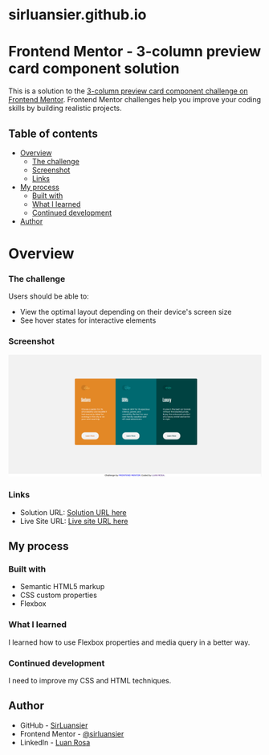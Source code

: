 # sirluansier.github.io
# Frontend Mentor - 3-column preview card component solution

This is a solution to the [3-column preview card component challenge on Frontend Mentor](https://www.frontendmentor.io/challenges/3column-preview-card-component-pH92eAR2-). Frontend Mentor challenges help you improve your coding skills by building realistic projects. 

## Table of contents

- [Overview](#overview)
  - [The challenge](#the-challenge)
  - [Screenshot](#screenshot)
  - [Links](#links)
- [My process](#my-process)
  - [Built with](#built-with)
  - [What I learned](#what-i-learned)
  - [Continued development](#continued-development)
- [Author](#author)

# Overview

### The challenge

Users should be able to:

- View the optimal layout depending on their device's screen size
- See hover states for interactive elements

### Screenshot

![](images/screenshot.png)

### Links

- Solution URL: [Solution URL here](https://www.frontendmentor.io/solutions/3column-preview-card-component-solution-HzdxQSLtS)
- Live Site URL: [Live site URL here](https://https://sirluansier.github.io/)

## My process

### Built with

- Semantic HTML5 markup
- CSS custom properties
- Flexbox

### What I learned

I learned how to use Flexbox properties and media query in a better way.


### Continued development

I need to improve my CSS and HTML techniques.


## Author

- GitHub - [SirLuansier](https://github.com/sirluansier)
- Frontend Mentor - [@sirluansier](https://www.frontendmentor.io/profile/sirluansier)
- LinkedIn - [Luan Rosa](https://www.linkedin.com/in/luanrosa-info/)

